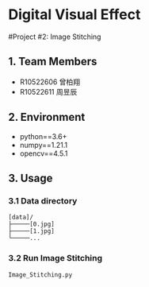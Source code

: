 # Digital Visual Effect
#Project #2: Image Stitching

## 1. Team Members
* R10522606 曾柏翔
* R10522611 周昱辰

## 2. Environment
* python==3.6+
* numpy==1.21.1
* opencv==4.5.1

## 3. Usage

### 3.1 Data directory
```
[data]/
├─────[0.jpg]
├─────[1.jpg]
└─────...
```

### 3.2 Run Image Stitching
```
Image_Stitching.py
```


